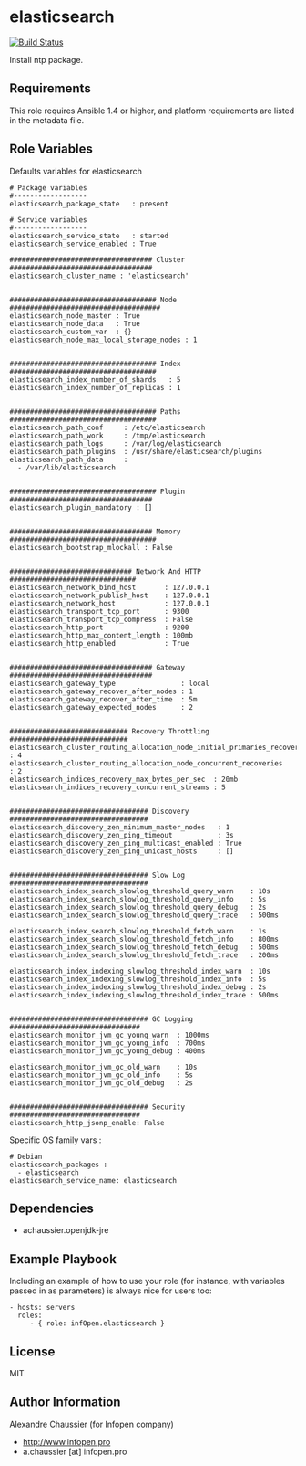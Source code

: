 elasticsearch
=============

[![Build Status](https://travis-ci.org/infOpen/ansible-role-elasticsearch.svg?branch=master)](https://travis-ci.org/infOpen/ansible-role-elasticsearch)

Install ntp package.

Requirements
------------

This role requires Ansible 1.4 or higher, and platform requirements are listed
in the metadata file.

Role Variables
--------------

Defaults variables for elasticsearch

    # Package variables
    #------------------
    elasticsearch_package_state   : present

    # Service variables
    #------------------
    elasticsearch_service_state   : started
    elasticsearch_service_enabled : True

    ################################### Cluster ###################################
    elasticsearch_cluster_name : 'elasticsearch'


    #################################### Node #####################################
    elasticsearch_node_master : True
    elasticsearch_node_data   : True
    elasticsearch_custom_var  : {}
    elasticsearch_node_max_local_storage_nodes : 1


    #################################### Index ####################################
    elasticsearch_index_number_of_shards   : 5
    elasticsearch_index_number_of_replicas : 1


    #################################### Paths ####################################
    elasticsearch_path_conf     : /etc/elasticsearch
    elasticsearch_path_work     : /tmp/elasticsearch
    elasticsearch_path_logs     : /var/log/elasticsearch
    elasticsearch_path_plugins  : /usr/share/elasticsearch/plugins
    elasticsearch_path_data     :
      - /var/lib/elasticsearch


    #################################### Plugin ###################################
    elasticsearch_plugin_mandatory : []


    ################################### Memory ####################################
    elasticsearch_bootstrap_mlockall : False


    ############################## Network And HTTP ###############################
    elasticsearch_network_bind_host       : 127.0.0.1
    elasticsearch_network_publish_host    : 127.0.0.1
    elasticsearch_network_host            : 127.0.0.1
    elasticsearch_transport_tcp_port      : 9300
    elasticsearch_transport_tcp_compress  : False
    elasticsearch_http_port               : 9200
    elasticsearch_http_max_content_length : 100mb
    elasticsearch_http_enabled            : True


    ################################### Gateway ###################################
    elasticsearch_gateway_type                : local
    elasticsearch_gateway_recover_after_nodes : 1
    elasticsearch_gateway_recover_after_time  : 5m
    elasticsearch_gateway_expected_nodes      : 2


    ############################# Recovery Throttling #############################
    elasticsearch_cluster_routing_allocation_node_initial_primaries_recoveries : 4
    elasticsearch_cluster_routing_allocation_node_concurrent_recoveries        : 2
    elasticsearch_indices_recovery_max_bytes_per_sec  : 20mb
    elasticsearch_indices_recovery_concurrent_streams : 5


    ################################## Discovery ##################################
    elasticsearch_discovery_zen_minimum_master_nodes   : 1
    elasticsearch_discovery_zen_ping_timeout           : 3s
    elasticsearch_discovery_zen_ping_multicast_enabled : True
    elasticsearch_discovery_zen_ping_unicast_hosts     : []


    ################################## Slow Log ##################################
    elasticsearch_index_search_slowlog_threshold_query_warn    : 10s
    elasticsearch_index_search_slowlog_threshold_query_info    : 5s
    elasticsearch_index_search_slowlog_threshold_query_debug   : 2s
    elasticsearch_index_search_slowlog_threshold_query_trace   : 500ms

    elasticsearch_index_search_slowlog_threshold_fetch_warn    : 1s
    elasticsearch_index_search_slowlog_threshold_fetch_info    : 800ms
    elasticsearch_index_search_slowlog_threshold_fetch_debug   : 500ms
    elasticsearch_index_search_slowlog_threshold_fetch_trace   : 200ms

    elasticsearch_index_indexing_slowlog_threshold_index_warn  : 10s
    elasticsearch_index_indexing_slowlog_threshold_index_info  : 5s
    elasticsearch_index_indexing_slowlog_threshold_index_debug : 2s
    elasticsearch_index_indexing_slowlog_threshold_index_trace : 500ms


    ################################## GC Logging ################################
    elasticsearch_monitor_jvm_gc_young_warn  : 1000ms
    elasticsearch_monitor_jvm_gc_young_info  : 700ms
    elasticsearch_monitor_jvm_gc_young_debug : 400ms

    elasticsearch_monitor_jvm_gc_old_warn    : 10s
    elasticsearch_monitor_jvm_gc_old_info    : 5s
    elasticsearch_monitor_jvm_gc_old_debug   : 2s


    ################################## Security ################################
    elasticsearch_http_jsonp_enable: False


Specific OS family vars :

    # Debian
    elasticsearch_packages :
      - elasticsearch
    elasticsearch_service_name: elasticsearch

Dependencies
------------

- achaussier.openjdk-jre

Example Playbook
----------------

Including an example of how to use your role (for instance, with variables passed in as parameters) is always nice for users too:

    - hosts: servers
      roles:
         - { role: infOpen.elasticsearch }

License
-------

MIT

Author Information
------------------

Alexandre Chaussier (for Infopen company)
- http://www.infopen.pro
- a.chaussier [at] infopen.pro
